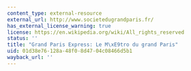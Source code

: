 ```yaml
---
content_type: external-resource
external_url: http://www.societedugrandparis.fr/
has_external_license_warning: true
license: https://en.wikipedia.org/wiki/All_rights_reserved
status: ''
title: "Grand Paris Express: Le M\xE9tro du grand Paris"
uid: 01d38e76-128a-48f0-8d47-04c08466d5b1
wayback_url: ''
---
```

